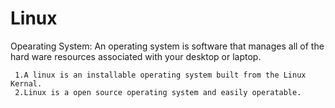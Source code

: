 # Linux
Opearating System:
                  An operating system is software that manages all of the hard ware resources associated with your desktop or laptop.
                  
     1.A linux is an installable operating system built from the Linux Kernal.
     2.Linux is a open source operating system and easily operatable.
     
     
